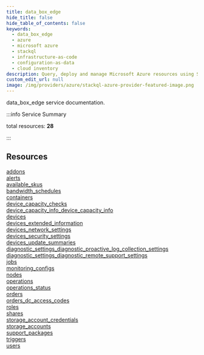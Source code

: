 ```yaml
---
title: data_box_edge
hide_title: false
hide_table_of_contents: false
keywords:
  - data_box_edge
  - azure
  - microsoft azure
  - stackql
  - infrastructure-as-code
  - configuration-as-data
  - cloud inventory
description: Query, deploy and manage Microsoft Azure resources using SQL
custom_edit_url: null
image: /img/providers/azure/stackql-azure-provider-featured-image.png
---
```


data_box_edge service documentation.

:::info Service Summary

<div class="row">
<div class="providerDocColumn">
<span>total resources:&nbsp;<b>28</b></span><br />
</div>
</div>

:::

## Resources
<div class="row">
<div class="providerDocColumn">
<a href="/providers/azure/data_box_edge/addons/">addons</a><br />
<a href="/providers/azure/data_box_edge/alerts/">alerts</a><br />
<a href="/providers/azure/data_box_edge/available_skus/">available_skus</a><br />
<a href="/providers/azure/data_box_edge/bandwidth_schedules/">bandwidth_schedules</a><br />
<a href="/providers/azure/data_box_edge/containers/">containers</a><br />
<a href="/providers/azure/data_box_edge/device_capacity_checks/">device_capacity_checks</a><br />
<a href="/providers/azure/data_box_edge/device_capacity_info_device_capacity_info/">device_capacity_info_device_capacity_info</a><br />
<a href="/providers/azure/data_box_edge/devices/">devices</a><br />
<a href="/providers/azure/data_box_edge/devices_extended_information/">devices_extended_information</a><br />
<a href="/providers/azure/data_box_edge/devices_network_settings/">devices_network_settings</a><br />
<a href="/providers/azure/data_box_edge/devices_security_settings/">devices_security_settings</a><br />
<a href="/providers/azure/data_box_edge/devices_update_summaries/">devices_update_summaries</a><br />
<a href="/providers/azure/data_box_edge/diagnostic_settings_diagnostic_proactive_log_collection_settings/">diagnostic_settings_diagnostic_proactive_log_collection_settings</a><br />
<a href="/providers/azure/data_box_edge/diagnostic_settings_diagnostic_remote_support_settings/">diagnostic_settings_diagnostic_remote_support_settings</a>
</div>
<div class="providerDocColumn">
<a href="/providers/azure/data_box_edge/jobs/">jobs</a><br />
<a href="/providers/azure/data_box_edge/monitoring_configs/">monitoring_configs</a><br />
<a href="/providers/azure/data_box_edge/nodes/">nodes</a><br />
<a href="/providers/azure/data_box_edge/operations/">operations</a><br />
<a href="/providers/azure/data_box_edge/operations_status/">operations_status</a><br />
<a href="/providers/azure/data_box_edge/orders/">orders</a><br />
<a href="/providers/azure/data_box_edge/orders_dc_access_codes/">orders_dc_access_codes</a><br />
<a href="/providers/azure/data_box_edge/roles/">roles</a><br />
<a href="/providers/azure/data_box_edge/shares/">shares</a><br />
<a href="/providers/azure/data_box_edge/storage_account_credentials/">storage_account_credentials</a><br />
<a href="/providers/azure/data_box_edge/storage_accounts/">storage_accounts</a><br />
<a href="/providers/azure/data_box_edge/support_packages/">support_packages</a><br />
<a href="/providers/azure/data_box_edge/triggers/">triggers</a><br />
<a href="/providers/azure/data_box_edge/users/">users</a>
</div>
</div>
